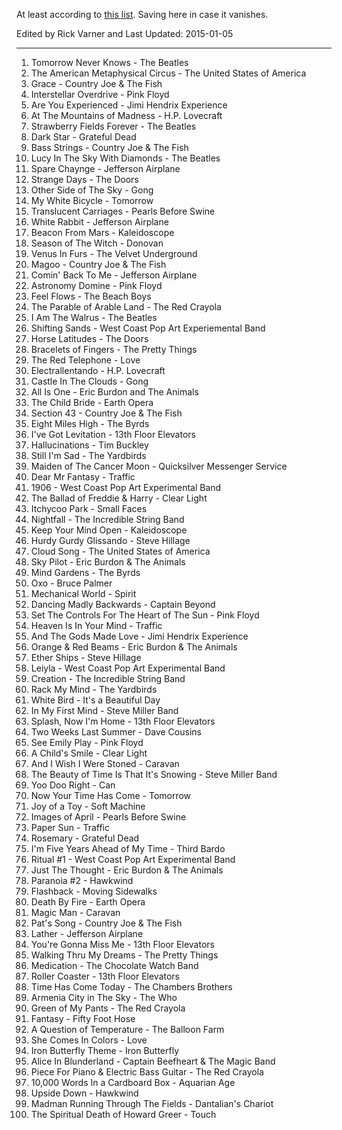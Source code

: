 At least according to [this list](https://www.digitaldreamdoor.com/pages/best_songs-psych.html). Saving here in case it vanishes.

Edited by Rick Varner and Last Updated: 2015-01-05

---

1. Tomorrow Never Knows - The Beatles
2. The American Metaphysical Circus - The United States of America
3. Grace - Country Joe & The Fish
4. Interstellar Overdrive - Pink Floyd
5. Are You Experienced - Jimi Hendrix Experience
6. At The Mountains of Madness - H.P. Lovecraft
7. Strawberry Fields Forever - The Beatles
8. Dark Star - Grateful Dead
9. Bass Strings - Country Joe & The Fish
10. Lucy In The Sky With Diamonds - The Beatles
11. Spare Chaynge - Jefferson Airplane
12. Strange Days - The Doors
13. Other Side of The Sky - Gong
14. My White Bicycle - Tomorrow
15. Translucent Carriages - Pearls Before Swine
16. White Rabbit - Jefferson Airplane
17. Beacon From Mars - Kaleidoscope
18. Season of The Witch - Donovan
19. Venus In Furs - The Velvet Underground
20. Magoo - Country Joe & The Fish
21. Comin' Back To Me - Jefferson Airplane
22. Astronomy Domine - Pink Floyd
23. Feel Flows - The Beach Boys
24. The Parable of Arable Land - The Red Crayola
25. I Am The Walrus - The Beatles
26. Shifting Sands - West Coast Pop Art Experiemental Band
27. Horse Latitudes - The Doors
28. Bracelets of Fingers - The Pretty Things
29. The Red Telephone - Love
30. Electrallentando - H.P. Lovecraft
31. Castle In The Clouds - Gong
32. All Is One - Eric Burdon and The Animals
33. The Child Bride - Earth Opera
34. Section 43 - Country Joe & The Fish
35. Eight Miles High - The Byrds
36. I've Got Levitation - 13th Floor Elevators
37. Hallucinations - Tim Buckley
38. Still I'm Sad - The Yardbirds
39. Maiden of The Cancer Moon - Quicksilver Messenger Service
40. Dear Mr Fantasy - Traffic
41. 1906 - West Coast Pop Art Experimental Band
42. The Ballad of Freddie & Harry - Clear Light
43. Itchycoo Park - Small Faces
44. Nightfall - The Incredible String Band
45. Keep Your Mind Open - Kaleidoscope
46. Hurdy Gurdy Glissando - Steve Hillage
47. Cloud Song - The United States of America
48. Sky Pilot - Eric Burdon & The Animals
49. Mind Gardens - The Byrds
50. Oxo - Bruce Palmer
51. Mechanical World - Spirit
52. Dancing Madly Backwards - Captain Beyond
53. Set The Controls For The Heart of The Sun - Pink Floyd
54. Heaven Is In Your Mind - Traffic
55. And The Gods Made Love - Jimi Hendrix Experience
56. Orange & Red Beams - Eric Burdon & The Animals
57. Ether Ships - Steve Hillage
58. Leiyla - West Coast Pop Art Experimental Band
59. Creation - The Incredible String Band
60. Rack My Mind - The Yardbirds
61. White Bird - It's a Beautiful Day
62. In My First Mind - Steve Miller Band
63. Splash, Now I'm Home - 13th Floor Elevators
64. Two Weeks Last Summer - Dave Cousins
65. See Emily Play - Pink Floyd
66. A Child's Smile - Clear Light
67. And I Wish I Were Stoned - Caravan
68. The Beauty of Time Is That It's Snowing - Steve Miller Band
69. Yoo Doo Right - Can
70. Now Your Time Has Come - Tomorrow
71. Joy of a Toy - Soft Machine
72. Images of April - Pearls Before Swine
73. Paper Sun - Traffic
74. Rosemary - Grateful Dead
75. I'm Five Years Ahead of My Time - Third Bardo
76. Ritual #1 - West Coast Pop Art Experimental Band
77. Just The Thought - Eric Burdon & The Animals
78. Paranoia #2 - Hawkwind
79. Flashback - Moving Sidewalks
80. Death By Fire - Earth Opera
81. Magic Man - Caravan
82. Pat's Song - Country Joe & The Fish
83. Lather - Jefferson Airplane
84. You're Gonna Miss Me - 13th Floor Elevators
85. Walking Thru My Dreams - The Pretty Things
86. Medication - The Chocolate Watch Band
87. Roller Coaster - 13th Floor Elevators
88. Time Has Come Today - The Chambers Brothers
89. Armenia City in The Sky - The Who
90. Green of My Pants - The Red Crayola
91. Fantasy - Fifty Foot Hose
92. A Question of Temperature - The Balloon Farm
93. She Comes In Colors - Love
94. Iron Butterfly Theme - Iron Butterfly
95. Alice In Blunderland - Captain Beefheart & The Magic Band
96. Piece For Piano & Electric Bass Guitar - The Red Crayola
97. 10,000 Words In a Cardboard Box - Aquarian Age
98. Upside Down - Hawkwind
99. Madman Running Through The Fields - Dantalian's Chariot
100. The Spiritual Death of Howard Greer - Touch
